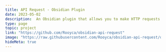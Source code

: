 ```yaml
---
title: API Request - Obsidian Plugin
date: 2023-05-02
description:  An Obsidian plugin that allows you to make HTTP requests within your notes (using code-blocks).
type: page
topic: project
link: "https://github.com/Rooyca/obsidian-api-request"
image: "https://raw.githubusercontent.com/Rooyca/obsidian-api-request/da1b264d690cd64ec41ee21d7b85bc971bf07c3e/showcase_1.gif"
hideMeta: true
---
```

